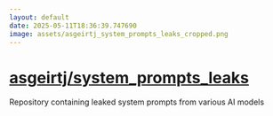 ```yaml
---
layout: default
date: 2025-05-11T18:36:39.747690
image: assets/asgeirtj_system_prompts_leaks_cropped.png
---
```


# [asgeirtj/system_prompts_leaks](https://github.com/asgeirtj/system_prompts_leaks)

Repository containing leaked system prompts from various AI models
